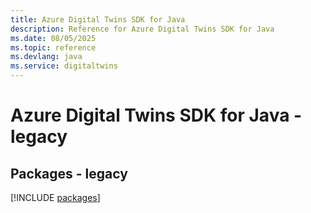 ```yaml
---
title: Azure Digital Twins SDK for Java
description: Reference for Azure Digital Twins SDK for Java
ms.date: 08/05/2025
ms.topic: reference
ms.devlang: java
ms.service: digitaltwins
---
```

# Azure Digital Twins SDK for Java - legacy
## Packages - legacy
[!INCLUDE [packages](digital-twins-index.md)]